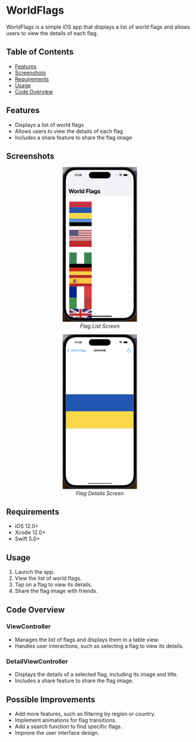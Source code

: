 # WorldFlags

WorldFlags is a simple iOS app that displays a list of world flags and allows users to view the details of each flag.

## Table of Contents

* [Features](#features)
* [Screenshots](#screenshots)
* [Requirements](#requirements)
* [Usage](#usage)
* [Code Overview](#code-overview)

## Features

* Displays a list of world flags
* Allows users to view the details of each flag
* Includes a share feature to share the flag image

## Screenshots

<p align="center">
  <img src="screenshots/flag_list.png" alt="Flag List" width="200"/>
  <br/>
  <em>Flag List Screen</em>
</p>

<p align="center">
  <img src="screenshots/flag_details.png" alt="Flag Details" width="200"/>
  <br/>
  <em>Flag Details Screen</em>
</p>

## Requirements

* iOS 12.0+
* Xcode 12.0+
* Swift 5.0+

## Usage

1. Launch the app.
2. View the list of world flags.
3. Tap on a flag to view its details.
4. Share the flag image with friends.

## Code Overview

### ViewController

* Manages the list of flags and displays them in a table view.
* Handles user interactions, such as selecting a flag to view its details.

### DetailViewController

* Displays the details of a selected flag, including its image and title.
* Includes a share feature to share the flag image.

## Possible Improvements

* Add more features, such as filtering by region or country.
* Implement animations for flag transitions.
* Add a search function to find specific flags.
* Improve the user interface design.
